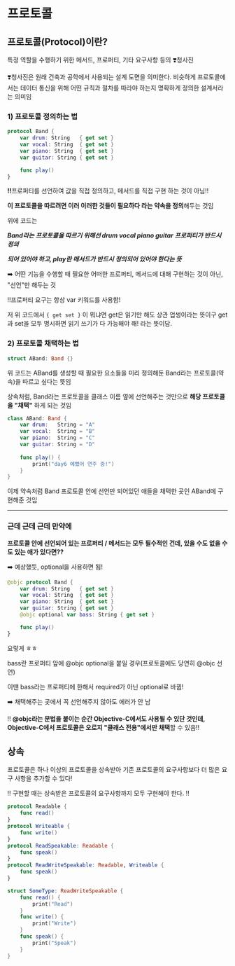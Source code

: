 # 프로토콜

## 프로토콜(Protocol)이란?

특정 역할을 수행하기 위한 메서드, 프로퍼티, 기타 요구사항 등의 ❣️청사진

❣️청사진은 원래 건축과 공학에서 사용되는 설계 도면을 의미한다. 비슷하게 프로토콜에서는 데이터 통신을 위해 어떤 규칙과 절차를 따라야 하는지 명확하게 정의한 설계서라는 의미임

### 1) 프로토콜 정의하는 법

```swift
protocol Band {
    var drum: String   { get set }
    var vocal: String  { get set }
    var piano: String  { get set }
    var guitar: String { get set } 

    func play()
}
```

**‼️**프로퍼티를 선언하여 값을 직접 정의하고, 메서드를 직접 구현 하는 것이 아님!!

**이 프로토콜을 따르려면 이러 이러한 것들이 필요하다 라는 약속을 정의**해두는 것임

위에 코드는 

***Band라는 프로토콜을 따르기 위해선 drum vocal piano guitar 프로퍼티가 반드시 정의***

***되어 있어야 하고, play란 메서드가 반드시 정의되어 있어야 한다는 뜻***

➡️ 어떤 기능을 수행할 때 필요한 어떠한 프로퍼티, 메서드에 대해 구현하는 것이 아닌, "선언"만 해두는 것

‼️프로퍼티 요구는 항상 var 키워드를 사용함!

저 위 코드에서 `{ get set }` 이 뭐냐면 get은 읽기만 해도 상관 업썽이라는 뜻이구 get과 set을 모두 명시하면 읽기 쓰기가 다 가능해야 해! 라는 뜻이담.

### 2) 프로토콜 채택하는 법

```swift
struct ABand: Band {}
```

위 코드는 ABand를 생성할 때 필요한 요소들을 미리 정의해둔 Band라는 프로토콜(약속)을 따르고 싶다는 뜻임

상속처럼, Band라는 프로토콜을 클래스 이름 옆에 선언해주는 것만으로 **해당 프로토콜을 "채택"** 하게 되는 것임

```swift
class ABand: Band {
    var drum:   String = "A"
    var vocal:  String = "B"
    var piano:  String = "C"
    var guitar: String = "D"
    
    func play() {
        print("day6 예뻤어 연주 중!")
    }
}
```

이제 약속처럼 Band 프로토콜 안에 선언만 되어있던 애들을 채택한 곳인 ABand에 구현해준 것임

---

### 근데 근데 근데 만약에

**프로토콜 안에 선언되어 있는 프로퍼티 / 메서드는 모두 필수적인 건데, 있을 수도 없을 수도 있는 애가 있다면??**

➡️ 예상했듯, optional을 사용하면 됨!

```swift
@objc protocol Band {
    var drum: String   { get set }
    var vocal: String  { get set }
    var piano: String  { get set }
    var guitar: String { get set }
    @objc optional var bass: String { get set } 

    func play()
}
```

요렇게 ㅎㅎ

bass란 프로퍼티 앞에 @objc optional을 붙일 경우(프로토콜에도 당연히 @objc 선언)

이땐 bass라는 프로퍼티에 한해서 required가 아닌 optional로 바뀜!

➡️ 채택해주는 곳에서 꼭 선언해주지 않아도 에러가 안 남

‼️ **@objc라는 문법을 붙이는 순간 Objective-C에서도 사용될 수 있단 것인데, Objective-C에서 프로토콜은 오로지 "클래스 전용"에서만 채택**할 수 있음‼️

## 상속

프로토콜은 하나 이상의 프로토콜을 상속받아 기존 프로토콜의 요구사항보다 더 많은 요구 사항을 추가할 수 있다!

‼️ 구현할 때는 상속받은 프로토콜의 요구사항까지 모두 구현해야 한다. ‼️

```swift
protocol Readable {
    func read()
}
protocol Writeable {
    func write()
}
protocol ReadSpeakable: Readable {
    func speak()
}
protocol ReadWriteSpeakable: Readable, Writeable {
    func speak()
}

struct SomeType: ReadWriteSpeakable {
    func read() {
        print("Read")
    }
    func write() {
        print("Write")
    }
    func speak() {
        print("Speak")
    }
}
```